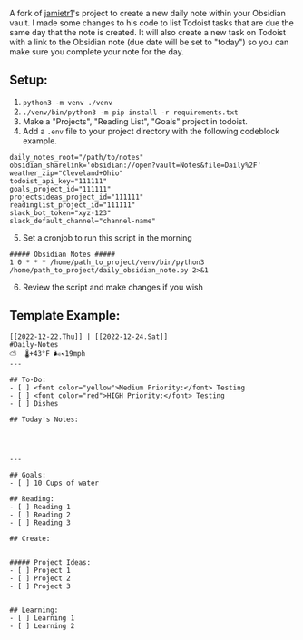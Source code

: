 A fork of [jamietr1](https://github.com/jamietr1/obsidian-automation)'s project to create a new daily note within your Obsidian vault. I made some changes to his code to list Todoist tasks that are due the same day that the note is created. It will also create a new task on Todoist with a link to the Obsidian note (due date will be set to "today") so you can make sure you complete your note for the day. 

## Setup:
1. `python3 -m venv ./venv`
2. `./venv/bin/python3 -m pip install -r requirements.txt`
3. Make a "Projects", "Reading List", "Goals" project in todoist.
4. Add a `.env` file to your project directory with the following codeblock example.

```
daily_notes_root="/path/to/notes"
obsidian_sharelink='obsidian://open?vault=Notes&file=Daily%2F'
weather_zip="Cleveland+Ohio"
todoist_api_key="111111"
goals_project_id="111111"
projectsideas_project_id="111111"
readinglist_project_id="111111"
slack_bot_token="xyz-123"
slack_default_channel="channel-name"
```

5. Set a cronjob to run this script in the morning

```
##### Obsidian Notes #####
1 0 * * * /home/path_to_project/venv/bin/python3 /home/path_to_project/daily_obsidian_note.py 2>&1
```

6. Review the script and make changes if you wish


## Template Example:
```
[[2022-12-22.Thu]] | [[2022-12-24.Sat]]
#Daily-Notes
⛅️  🌡️+43°F 🌬️↖19mph
---

## To-Do:
- [ ] <font color="yellow">Medium Priority:</font> Testing 
- [ ] <font color="red">HIGH Priority:</font> Testing  
- [ ] Dishes 

## Today's Notes:




---

## Goals:
- [ ] 10 Cups of water

## Reading:
- [ ] Reading 1
- [ ] Reading 2
- [ ] Reading 3

## Create:


##### Project Ideas:
- [ ] Project 1
- [ ] Project 2
- [ ] Project 3


## Learning:
- [ ] Learning 1
- [ ] Learning 2

```
